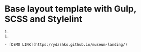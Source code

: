 # Base layout template with Gulp, SCSS and Stylelint
    1. 
    1. 
   
    - [DEMO LINK](https://ydashko.github.io/museum-landing/)



